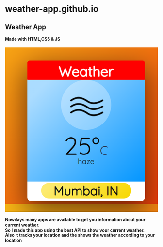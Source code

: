 # weather-app.github.io

<h2>Weather App</h2>
<h4>Made with HTML,CSS & JS<h4>
  <img src="Weather App.png">
<p>Nowdays many apps are available to get you information about your current weather.<br>
So I made this app using the best API to show your current weather.<br>
Also it tracks your location and the shows the weather according to your location</p>

